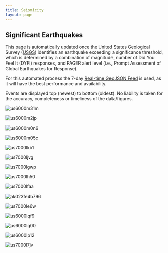```yaml
---
title: Seismicity
layout: page
---
```


## Significant Earthquakes

This page is automatically updated once the United States Geological Survey ([USGS](https://www.usgs.gov)) identifies an earthquake exceeding a significance threshold, which is determined by a combination of magnitude, number of Did You Feel It (DYFI) responses, and PAGER alert level (i.e., Prompt Assessment of Global Earthquakes for Response).

For this automated process the 7-day [Real-time GeoJSON Feed](https://earthquake.usgs.gov/earthquakes/feed/v1.0/geojson.php) is used, as it will have the best performance and availability.

Events are displayed top (newest) to bottom (oldest). No liability is taken for the accuracy, completeness or timeliness of the data/figures.

![us6000m31m](assets/images/seismicity/us6000m31m.png)

![us6000m2jp](assets/images/seismicity/us6000m2jp.png)

![us6000m0n6](assets/images/seismicity/us6000m0n6.png)

![us6000m05c](assets/images/seismicity/us6000m05c.png)

![us7000lkb1](assets/images/seismicity/us7000lkb1.png)

![us7000ljvg](assets/images/seismicity/us7000ljvg.png)

![us7000lgwp](assets/images/seismicity/us7000lgwp.png)

![us7000lh50](assets/images/seismicity/us7000lh50.png)

![us7000lfaa](assets/images/seismicity/us7000lfaa.png)

![ak023fe4b796](assets/images/seismicity/ak023fe4b796.png)

![us7000le6w](assets/images/seismicity/us7000le6w.png)

![us6000lqf9](assets/images/seismicity/us6000lqf9.png)

![us6000lq00](assets/images/seismicity/us6000lq00.png)

![us6000lp12](assets/images/seismicity/us6000lp12.png)

![us7000l7jv](assets/images/seismicity/us7000l7jv.png)
